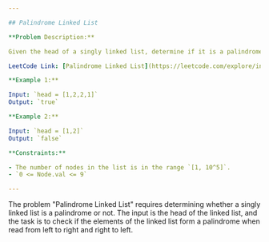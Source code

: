 ```yaml
---

## Palindrome Linked List

**Problem Description:**

Given the head of a singly linked list, determine if it is a palindrome.

LeetCode Link: [Palindrome Linked List](https://leetcode.com/explore/interview/card/top-interview-questions-easy/93/linked-list/772/)

**Example 1:**

Input: `head = [1,2,2,1]`
Output: `true`

**Example 2:**

Input: `head = [1,2]`
Output: `false`

**Constraints:**

- The number of nodes in the list is in the range `[1, 10^5]`.
- `0 <= Node.val <= 9`

---
```


The problem "Palindrome Linked List" requires determining whether a singly linked list is a palindrome or not. The input is the head of the linked list, and the task is to check if the elements of the linked list form a palindrome when read from left to right and right to left.
